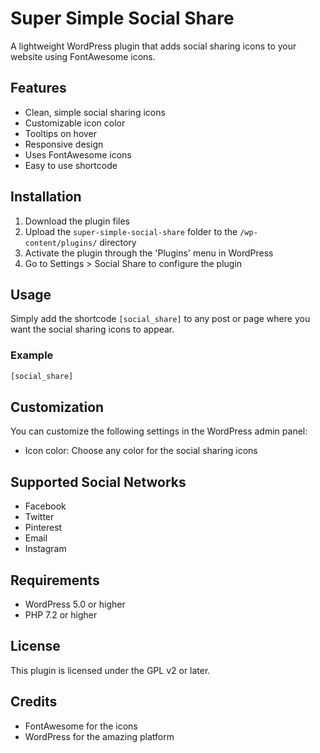 # Super Simple Social Share

A lightweight WordPress plugin that adds social sharing icons to your website using FontAwesome icons.

## Features

- Clean, simple social sharing icons
- Customizable icon color
- Tooltips on hover
- Responsive design
- Uses FontAwesome icons
- Easy to use shortcode

## Installation

1. Download the plugin files
2. Upload the `super-simple-social-share` folder to the `/wp-content/plugins/` directory
3. Activate the plugin through the 'Plugins' menu in WordPress
4. Go to Settings > Social Share to configure the plugin

## Usage

Simply add the shortcode `[social_share]` to any post or page where you want the social sharing icons to appear.

### Example

```php
[social_share]
```

## Customization

You can customize the following settings in the WordPress admin panel:

- Icon color: Choose any color for the social sharing icons

## Supported Social Networks

- Facebook
- Twitter
- Pinterest
- Email
- Instagram

## Requirements

- WordPress 5.0 or higher
- PHP 7.2 or higher

## License

This plugin is licensed under the GPL v2 or later.

## Credits

- FontAwesome for the icons
- WordPress for the amazing platform

